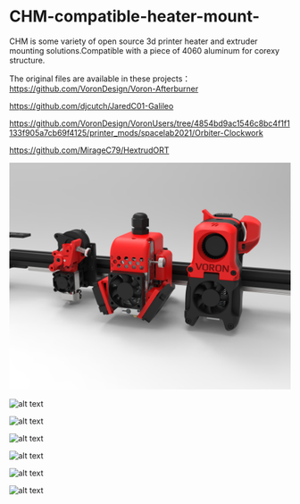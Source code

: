 # CHM-compatible-heater-mount-
CHM is some variety of open source 3d printer heater and extruder mounting solutions.Compatible with a piece of 4060 aluminum for corexy structure.

The original files are available in these projects：
https://github.com/VoronDesign/Voron-Afterburner 

https://github.com/djcutch/JaredC01-Galileo

https://github.com/VoronDesign/VoronUsers/tree/4854bd9ac1546c8bc4f1f1133f905a7cb69f4125/printer_mods/spacelab2021/Orbiter-Clockwork

https://github.com/MirageC79/HextrudORT


![alt text](https://github.com/yzyyou/CHM-compatible-heater-mount-/blob/main/preview.jpg?raw=true)

![alt text](https://https://github.com/yzyyou/CHM-compatible-heater-mount-/blob/main/Afterburner-Dragon.jpg?raw=true)

![alt text](https://https://github.com/yzyyou/CHM-compatible-heater-mount-/blob/main/HextrudORT.jpg?raw=true)

![alt text](https://https://github.com/yzyyou/CHM-compatible-heater-mount-/blob/main/BMG.jpg?raw=true)

![alt text](https://https://github.com/yzyyou/CHM-compatible-heater-mount-/blob/main/Afterburner%2Bclockwork.jpg?raw=true)

![alt text](https://https://github.com/yzyyou/CHM-compatible-heater-mount-/blob/main/Afterburner%2BGalileo.jpg?raw=true)

![alt text](https://https://github.com/yzyyou/CHM-compatible-heater-mount-/blob/main/Afterburner%2BOrbiter1.5.jpg?raw=true)


